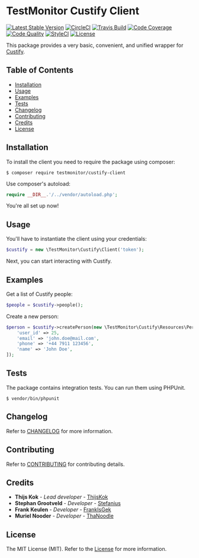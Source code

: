 # TestMonitor Custify Client

[![Latest Stable Version](https://poser.pugx.org/testmonitor/custify-client/v/stable)](https://packagist.org/packages/testmonitor/custify-client)
[![CircleCI](https://img.shields.io/circleci/project/github/testmonitor/custify-client.svg)](https://circleci.com/gh/testmonitor/custify-client)
[![Travis Build](https://travis-ci.com/testmonitor/custify-client.svg?branch=master)](https://travis-ci.com/testmonitor/custify-client)
[![Code Coverage](https://scrutinizer-ci.com/g/testmonitor/custify-client/badges/coverage.png?b=master)](https://scrutinizer-ci.com/g/testmonitor/custify-client/?branch=master)
[![Code Quality](https://scrutinizer-ci.com/g/testmonitor/custify-client/badges/quality-score.png?b=master)](https://scrutinizer-ci.com/g/testmonitor/custify-client/?branch=master)
[![StyleCI](https://styleci.io/repos/342627557/shield)](https://styleci.io/repos/342627557)
[![License](https://poser.pugx.org/testmonitor/custify-client/license)](https://packagist.org/packages/testmonitor/custify-client)

This package provides a very basic, convenient, and unified wrapper for [Custify](https://docs.custify.com/).

## Table of Contents

- [Installation](#installation)
- [Usage](#usage)
- [Examples](#examples)
- [Tests](#tests)
- [Changelog](#changelog)
- [Contributing](#contributing)
- [Credits](#credits)
- [License](#license)

## Installation

To install the client you need to require the package using composer:

	$ composer require testmonitor/custify-client

Use composer's autoload:

```php
require __DIR__.'/../vendor/autoload.php';
```

You're all set up now!

## Usage

You'll have to instantiate the client using your credentials:

```php
$custify = new \TestMonitor\Custify\Client('token');
```

Next, you can start interacting with Custify.

## Examples

Get a list of Custify people:

```php
$people = $custify->people();
```

Create a new person:

```php
$person = $custify->createPerson(new \TestMonitor\Custify\Resources\Person([
    'user_id' => 25,
    'email' => 'john.doe@mail.com',
    'phone' => '+44 7911 123456',
    'name' => 'John Doe',
]);
```

## Tests

The package contains integration tests. You can run them using PHPUnit.

    $ vendor/bin/phpunit

## Changelog

Refer to [CHANGELOG](CHANGELOG.md) for more information.

## Contributing

Refer to [CONTRIBUTING](CONTRIBUTING.md) for contributing details.

## Credits

* **Thijs Kok** - *Lead developer* - [ThijsKok](https://github.com/thijskok)
* **Stephan Grootveld** - *Developer* - [Stefanius](https://github.com/stefanius)
* **Frank Keulen** - *Developer* - [FrankIsGek](https://github.com/frankisgek)
* **Muriel Nooder** - *Developer* - [ThaNoodle](https://github.com/thanoodle)

## License

The MIT License (MIT). Refer to the [License](LICENSE.md) for more information.
